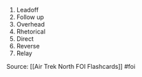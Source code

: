 1. Leadoff
2. Follow up
3. Overhead
4. Rhetorical
5. Direct
6. Reverse
7. Relay



Source: [[Air Trek North FOI Flashcards]] #foi

